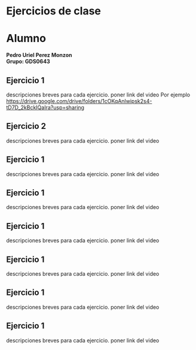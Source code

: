 # Ejercicios de clase

# Alumno
**Pedro Uriel Perez Monzon**  
**Grupo: GDS0643**  


## Ejercicio 1

descripciones breves para cada ejercicio.
poner link del video
Por ejemplo
https://drive.google.com/drive/folders/1cOKqAnlwipsk2s4-tD7D_2kBckIQaIra?usp=sharing


## Ejercicio 2

descripciones breves para cada ejercicio.
poner link del video

## Ejercicio 1

descripciones breves para cada ejercicio.
poner link del video

## Ejercicio 1

descripciones breves para cada ejercicio.
poner link del video

## Ejercicio 1

descripciones breves para cada ejercicio.
poner link del video

## Ejercicio 1

descripciones breves para cada ejercicio.
poner link del video

## Ejercicio 1

descripciones breves para cada ejercicio.
poner link del video

## Ejercicio 1

descripciones breves para cada ejercicio.
poner link del video
